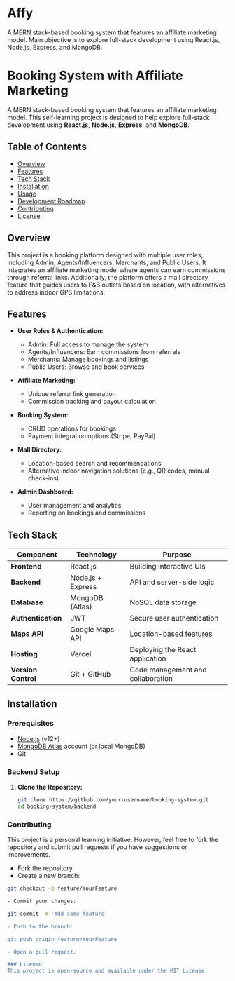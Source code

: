 # Affy
A MERN stack-based booking system that features an affiliate marketing model. Main objective is to explore full-stack development using React.js, Node.js, Express, and MongoDB.

# Booking System with Affiliate Marketing

A MERN stack-based booking system that features an affiliate marketing model. This self-learning project is designed to help explore full-stack development using **React.js**, **Node.js**, **Express**, and **MongoDB**.

## Table of Contents

- [Overview](#overview)
- [Features](#features)
- [Tech Stack](#tech-stack)
- [Installation](#installation)
- [Usage](#usage)
- [Development Roadmap](#development-roadmap)
- [Contributing](#contributing)
- [License](#license)

## Overview

This project is a booking platform designed with multiple user roles, including Admin, Agents/Influencers, Merchants, and Public Users. It integrates an affiliate marketing model where agents can earn commissions through referral links. Additionally, the platform offers a mall directory feature that guides users to F&B outlets based on location, with alternatives to address indoor GPS limitations.

## Features

- **User Roles & Authentication:**  
  - Admin: Full access to manage the system  
  - Agents/Influencers: Earn commissions from referrals  
  - Merchants: Manage bookings and listings  
  - Public Users: Browse and book services

- **Affiliate Marketing:**  
  - Unique referral link generation  
  - Commission tracking and payout calculation

- **Booking System:**  
  - CRUD operations for bookings  
  - Payment integration options (Stripe, PayPal)

- **Mall Directory:**  
  - Location-based search and recommendations  
  - Alternative indoor navigation solutions (e.g., QR codes, manual check-ins)

- **Admin Dashboard:**  
  - User management and analytics  
  - Reporting on bookings and commissions

## Tech Stack

| Component                | Technology               | Purpose                                 |
| ------------------------ | ------------------------ | --------------------------------------- |
| **Frontend**             | React.js                 | Building interactive UIs                |
| **Backend**              | Node.js + Express        | API and server-side logic               |
| **Database**             | MongoDB (Atlas)          | NoSQL data storage                      |
| **Authentication**       | JWT                      | Secure user authentication              |
| **Maps API**             | Google Maps API          | Location-based features                 |
| **Hosting**              | Vercel                   | Deploying the React application         |
| **Version Control**      | Git + GitHub             | Code management and collaboration       |

## Installation

### Prerequisites

- [Node.js](https://nodejs.org/en/) (v12+)
- [MongoDB Atlas](https://www.mongodb.com/cloud/atlas) account (or local MongoDB)
- Git

### Backend Setup

1. **Clone the Repository:**

   ```bash
   git clone https://github.com/your-username/booking-system.git
   cd booking-system/backend

### Contributing
This project is a personal learning initiative. However, feel free to fork the repository and submit pull requests if you have suggestions or improvements.

- Fork the repository.
- Create a new branch:

```bash
git checkout -b feature/YourFeature

- Commit your changes:

git commit -m 'Add some feature

- Push to the branch:

git push origin feature/YourFeature

- Open a pull request.

### License
This project is open-source and available under the MIT License.
